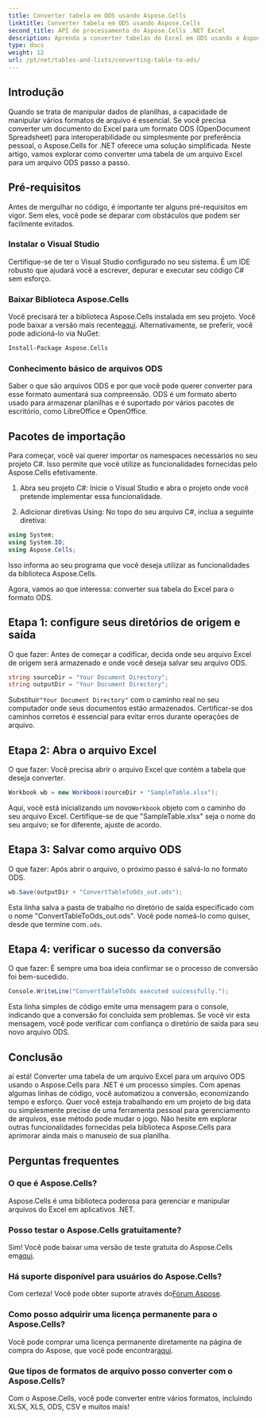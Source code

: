 ```yaml
---
title: Converter tabela em ODS usando Aspose.Cells
linktitle: Converter tabela em ODS usando Aspose.Cells
second_title: API de processamento do Aspose.Cells .NET Excel
description: Aprenda a converter tabelas do Excel em ODS usando o Aspose.Cells para .NET com nosso tutorial passo a passo.
type: docs
weight: 12
url: /pt/net/tables-and-lists/converting-table-to-ods/
---
```

## Introdução

Quando se trata de manipular dados de planilhas, a capacidade de manipular vários formatos de arquivo é essencial. Se você precisa converter um documento do Excel para um formato ODS (OpenDocument Spreadsheet) para interoperabilidade ou simplesmente por preferência pessoal, o Aspose.Cells for .NET oferece uma solução simplificada. Neste artigo, vamos explorar como converter uma tabela de um arquivo Excel para um arquivo ODS passo a passo.

## Pré-requisitos

Antes de mergulhar no código, é importante ter alguns pré-requisitos em vigor. Sem eles, você pode se deparar com obstáculos que podem ser facilmente evitados.

### Instalar o Visual Studio

Certifique-se de ter o Visual Studio configurado no seu sistema. É um IDE robusto que ajudará você a escrever, depurar e executar seu código C# sem esforço.

### Baixar Biblioteca Aspose.Cells

 Você precisará ter a biblioteca Aspose.Cells instalada em seu projeto. Você pode baixar a versão mais recente[aqui](https://releases.aspose.com/cells/net/). Alternativamente, se preferir, você pode adicioná-lo via NuGet:

```bash
Install-Package Aspose.Cells
```

### Conhecimento básico de arquivos ODS

Saber o que são arquivos ODS e por que você pode querer converter para esse formato aumentará sua compreensão. ODS é um formato aberto usado para armazenar planilhas e é suportado por vários pacotes de escritório, como LibreOffice e OpenOffice.

## Pacotes de importação

Para começar, você vai querer importar os namespaces necessários no seu projeto C#. Isso permite que você utilize as funcionalidades fornecidas pelo Aspose.Cells efetivamente.

1. Abra seu projeto C#:
Inicie o Visual Studio e abra o projeto onde você pretende implementar essa funcionalidade.

2. Adicionar diretivas Using:
No topo do seu arquivo C#, inclua a seguinte diretiva:

```csharp
using System;
using System.IO;
using Aspose.Cells;
```

Isso informa ao seu programa que você deseja utilizar as funcionalidades da biblioteca Aspose.Cells.

Agora, vamos ao que interessa: converter sua tabela do Excel para o formato ODS. 

## Etapa 1: configure seus diretórios de origem e saída

O que fazer:
Antes de começar a codificar, decida onde seu arquivo Excel de origem será armazenado e onde você deseja salvar seu arquivo ODS.

```csharp
string sourceDir = "Your Document Directory";
string outputDir = "Your Document Directory";
```

 Substituir`"Your Document Directory"` com o caminho real no seu computador onde seus documentos estão armazenados. Certificar-se dos caminhos corretos é essencial para evitar erros durante operações de arquivo.

## Etapa 2: Abra o arquivo Excel

O que fazer:
Você precisa abrir o arquivo Excel que contém a tabela que deseja converter.

```csharp
Workbook wb = new Workbook(sourceDir + "SampleTable.xlsx");
```

 Aqui, você está inicializando um novo`Workbook` objeto com o caminho do seu arquivo Excel. Certifique-se de que "SampleTable.xlsx" seja o nome do seu arquivo; se for diferente, ajuste de acordo.

## Etapa 3: Salvar como arquivo ODS

O que fazer:
Após abrir o arquivo, o próximo passo é salvá-lo no formato ODS.

```csharp
wb.Save(outputDir + "ConvertTableToOds_out.ods");
```

Esta linha salva a pasta de trabalho no diretório de saída especificado com o nome "ConvertTableToOds_out.ods". Você pode nomeá-lo como quiser, desde que termine com`.ods`.

## Etapa 4: verificar o sucesso da conversão

O que fazer:
É sempre uma boa ideia confirmar se o processo de conversão foi bem-sucedido.

```csharp
Console.WriteLine("ConvertTableToOds executed successfully.");
```

Esta linha simples de código emite uma mensagem para o console, indicando que a conversão foi concluída sem problemas. Se você vir esta mensagem, você pode verificar com confiança o diretório de saída para seu novo arquivo ODS.

## Conclusão

aí está! Converter uma tabela de um arquivo Excel para um arquivo ODS usando o Aspose.Cells para .NET é um processo simples. Com apenas algumas linhas de código, você automatizou a conversão, economizando tempo e esforço. Quer você esteja trabalhando em um projeto de big data ou simplesmente precise de uma ferramenta pessoal para gerenciamento de arquivos, esse método pode mudar o jogo. Não hesite em explorar outras funcionalidades fornecidas pela biblioteca Aspose.Cells para aprimorar ainda mais o manuseio de sua planilha.

## Perguntas frequentes

### O que é Aspose.Cells?
Aspose.Cells é uma biblioteca poderosa para gerenciar e manipular arquivos do Excel em aplicativos .NET. 

### Posso testar o Aspose.Cells gratuitamente?
 Sim! Você pode baixar uma versão de teste gratuita do Aspose.Cells em[aqui](https://releases.aspose.com/).

### Há suporte disponível para usuários do Aspose.Cells?
 Com certeza! Você pode obter suporte através do[Fórum Aspose](https://forum.aspose.com/c/cells/9).

### Como posso adquirir uma licença permanente para o Aspose.Cells?
 Você pode comprar uma licença permanente diretamente na página de compra do Aspose, que você pode encontrar[aqui](https://purchase.aspose.com/buy).

### Que tipos de formatos de arquivo posso converter com o Aspose.Cells?
Com o Aspose.Cells, você pode converter entre vários formatos, incluindo XLSX, XLS, ODS, CSV e muitos mais!